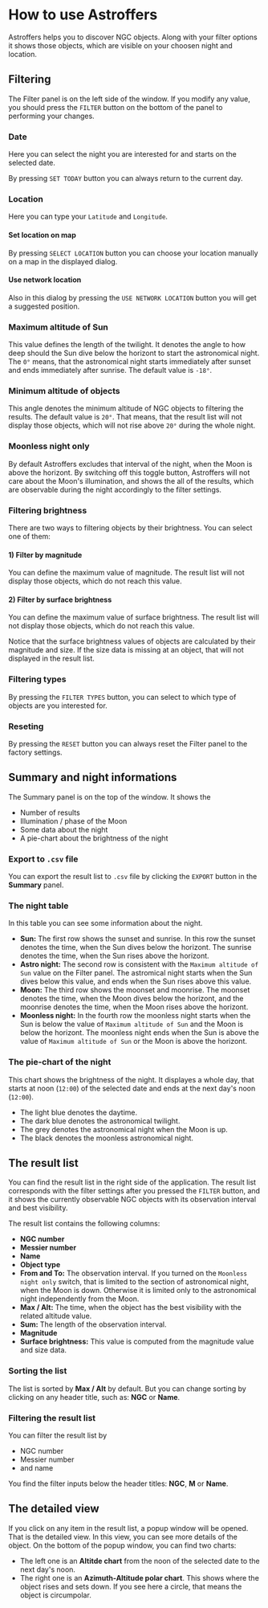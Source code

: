 # How to use Astroffers

Astroffers helps you to discover NGC objects. Along with your filter options it shows those objects, which are visible on your choosen night and location.

## Filtering

The Filter panel is on the left side of the window. If you modify any value, you should press the `FILTER` button on the bottom of the panel to performing your changes.

### Date

Here you can select the night you are interested for and starts on the selected date.

By pressing `SET TODAY` button you can always return to the current day.

### Location

Here you can type your `Latitude` and `Longitude`.

#### Set location on map

By pressing `SELECT LOCATION` button you can choose your location manually on a map in the displayed dialog.

#### Use network location

Also in this dialog by pressing the `USE NETWORK LOCATION` button you will get a suggested position.

### Maximum altitude of Sun

This value defines the length of the twilight. It denotes the angle to how deep should the Sun dive below the horizont to start the astronomical night. The `0°` means, that the astronomical night starts immediately after sunset and ends immediately after sunrise. The default value is `-18°`.

### Minimum altitude of objects

This angle denotes the minimum altitude of NGC objects to filtering the results. The default value is `20°`. That means, that the result list will not display those objects, which will not rise above `20°` during the whole night.

### Moonless night only

By default Astroffers excludes that interval of the night, when the Moon is above the horizont. By switching off this toggle button, Astroffers will not care about the Moon's illumination, and shows the all of the results, which are observable during the night accordingly to the filter settings.

### Filtering brightness

There are two ways to filtering objects by their brightness. You can select one of them:

#### 1) Filter by magnitude

You can define the maximum value of magnitude. The result list will not display those objects, which do not reach this value.

#### 2) Filter by surface brightness

You can define the maximum value of surface brightness. The result list will not display those objects, which do not reach this value.

Notice that the surface brightness values of objects are calculated by their magnitude and size. If the size data is missing at an object, that will not displayed in the result list.

### Filtering types

By pressing the `FILTER TYPES` button, you can select to which type of objects are you interested for.

### Reseting

By pressing the `RESET` button you can always reset the Filter panel to the factory settings.

## Summary and night informations

The Summary panel is on the top of the window. It shows the

- Number of results
- Illumination / phase of the Moon
- Some data about the night
- A pie-chart about the brightness of the night

### Export to `.csv` file

You can export the result list to `.csv` file by clicking the `EXPORT` button in the **Summary** panel.

### The night table

In this table you can see some information about the night.

- **Sun:** The first row shows the sunset and sunrise. In this row the sunset denotes the time, when the Sun dives below the horizont. The sunrise denotes the time, when the Sun rises above the horizont.
- **Astro night:** The second row is consistent with the `Maximum altitude of Sun` value on the Filter panel. The astromical night starts when the Sun dives below this value, and ends when the Sun rises above this value.
- **Moon:** The third row shows the moonset and moonrise. The moonset denotes the time, when the Moon dives below the horizont, and the moonrise denotes the time, when the Moon rises above the horizont.
- **Moonless night:** In the fourth row the moonless night starts when the Sun is below the value of `Maximum altitude of Sun` and the Moon is below the horizont. The moonless night ends when the Sun is above the value of `Maximum altitude of Sun` or the Moon is above the horizont.

### The pie-chart of the night

This chart shows the brightness of the night. It displayes a whole day, that starts at noon (`12:00`) of the selected date and ends at the next day's noon (`12:00`).

- The light blue denotes the daytime.
- The dark blue denotes the astronomical twilight.
- The grey denotes the astronomical night when the Moon is up.
- The black denotes the moonless astronomical night.

## The result list

You can find the result list in the right side of the application. The result list corresponds with the filter settings after you pressed the `FILTER` button, and it shows the currently observable NGC objects with its observation interval and best visibility.

The result list contains the following columns:

- **NGC number**
- **Messier number**
- **Name**
- **Object type**
- **From and To:** The observation interval. If you turned on the `Moonless night only` switch, that is limited to the section of astronomical night, when the Moon is down. Otherwise it is limited only to the astronomical night independently from the Moon.
- **Max / Alt:** The time, when the object has the best visibility with the related altitude value.
- **Sum:** The length of the observation interval.
- **Magnitude**
- **Surface brightness:** This value is computed from the magnitude value and size data.

### Sorting the list

The list is sorted by **Max / Alt** by default. But you can change sorting by clicking on any header title, such as: **NGC** or **Name**.

### Filtering the result list

You can filter the result list by
- NGC number
- Messier number
- and name

You find the filter inputs below the header titles: **NGC**, **M** or **Name**.

## The detailed view

If you click on any item in the result list, a popup window will be opened. That is the detailed view.
In this view, you can see more details of the object. On the bottom of the popup window, you can find two charts:

- The left one is an **Altitde chart** from the noon of the selected date to the next day's noon.
- The right one is an **Azimuth-Altitude polar chart**. This shows where the object rises and sets down. If you see here a circle, that means the object is circumpolar.